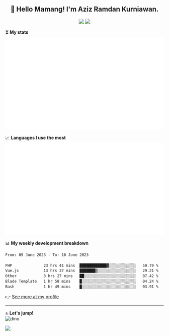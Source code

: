<h2 align="center">👋 Hello Mamang! I'm Aziz Ramdan Kurniawan.</h2>  
<p align="center">
  <img src="https://komarev.com/ghpvc/?username=azizramdan">
  <img src="https://wakatime.com/badge/user/90056fa0-4c31-4eca-954e-2a3ac05896f9.svg">
</p>
    
⏳ **My stats**  
![](https://raw.githubusercontent.com/azizramdan/github-stats/master/generated/overview.svg#gh-dark-mode-only)

📈 **Languages I use the most**  
![](https://raw.githubusercontent.com/azizramdan/github-stats/master/generated/languages.svg#gh-dark-mode-only)

📊 **My weekly development breakdown**
<!--START_SECTION:waka-->

```txt
From: 09 June 2023 - To: 16 June 2023

PHP              23 hrs 41 mins  ████████████▓░░░░░░░░░░░░   50.79 %
Vue.js           13 hrs 37 mins  ███████▒░░░░░░░░░░░░░░░░░   29.21 %
Other            3 hrs 27 mins   ██░░░░░░░░░░░░░░░░░░░░░░░   07.42 %
Blade Template   1 hr 58 mins    █░░░░░░░░░░░░░░░░░░░░░░░░   04.24 %
Bash             1 hr 49 mins    █░░░░░░░░░░░░░░░░░░░░░░░░   03.91 %
```

<!--END_SECTION:waka-->
👉 [See more at my profile](https://wakatime.com/@azizramdan)
***
🔝 **Let's jump!**  
![dino](https://raw.githubusercontent.com/azizramdan/azizramdan/master/dino.gif)  

![](https://hit.yhype.me/github/profile?user_id=27954794)
